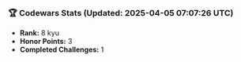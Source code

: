 ### 🏆 Codewars Stats (Updated: 2025-04-05 07:07:26 UTC)

- **Rank:** 8 kyu
- **Honor Points:** 3
- **Completed Challenges:** 1
